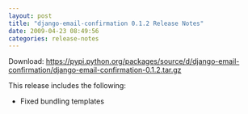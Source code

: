 ```yaml
---
layout: post
title: "django-email-confirmation 0.1.2 Release Notes"
date: 2009-04-23 08:49:56
categories: release-notes
---
```


Download: <https://pypi.python.org/packages/source/d/django-email-confirmation/django-email-confirmation-0.1.2.tar.gz>

This release includes the following:

* Fixed bundling templates
